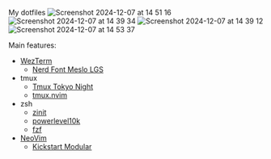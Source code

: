 My dotfiles
![Screenshot 2024-12-07 at 14 51 16](https://github.com/user-attachments/assets/a80f6646-1a47-4053-ad4c-c12b30807b2e)
![Screenshot 2024-12-07 at 14 39 34](https://github.com/user-attachments/assets/59f1ac62-35c0-464f-b9e8-a194398c8b89)
![Screenshot 2024-12-07 at 14 39 12](https://github.com/user-attachments/assets/74b0499f-7ad3-463a-8cb2-a563dd743ae3)
![Screenshot 2024-12-07 at 14 53 37](https://github.com/user-attachments/assets/d4a4d47d-88b8-4cd4-9e5e-e1042327371d)


Main features:

- [WezTerm](https://wezfurlong.org/wezterm/index.html)
  - [Nerd Font Meslo LGS](https://www.nerdfonts.com/)
- tmux
  - [Tmux Tokyo Night](https://github.com/fabioluciano/tmux-tokyo-night)
  - [tmux.nvim](https://github.com/aserowy/tmux.nvim)
- zsh
  - [zinit](https://github.com/zdharma-continuum/zinit)
  - [powerlevel10k](https://github.com/romkatv/powerlevel10k)
  - [fzf](https://github.com/junegunn/fzf)
- [NeoVim](https://neovim.io/)
  - [Kickstart Modular](https://github.com/dam9000/kickstart-modular.nvim)
